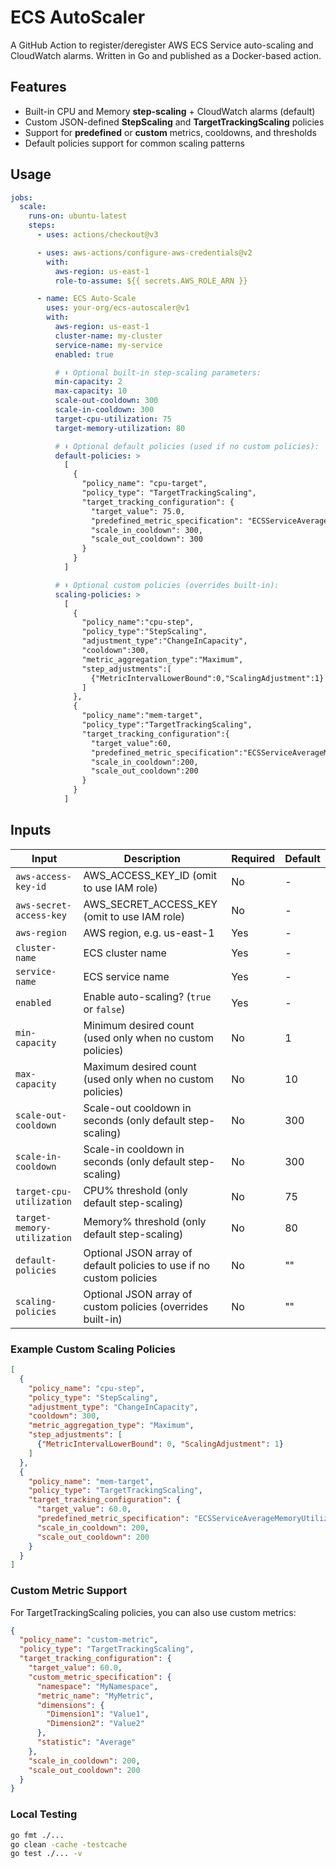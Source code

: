# ECS AutoScaler

A GitHub Action to register/deregister AWS ECS Service auto-scaling and CloudWatch alarms.
Written in Go and published as a Docker-based action.

## Features

- Built-in CPU and Memory **step-scaling** + CloudWatch alarms (default)  
- Custom JSON-defined **StepScaling** and **TargetTrackingScaling** policies  
- Support for **predefined** or **custom** metrics, cooldowns, and thresholds  
- Default policies support for common scaling patterns

## Usage

```yaml
jobs:
  scale:
    runs-on: ubuntu-latest
    steps:
      - uses: actions/checkout@v3

      - uses: aws-actions/configure-aws-credentials@v2
        with:
          aws-region: us-east-1
          role-to-assume: ${{ secrets.AWS_ROLE_ARN }}

      - name: ECS Auto-Scale
        uses: your-org/ecs-autoscaler@v1
        with:
          aws-region: us-east-1
          cluster-name: my-cluster
          service-name: my-service
          enabled: true

          # ⬇️ Optional built-in step-scaling parameters:
          min-capacity: 2
          max-capacity: 10
          scale-out-cooldown: 300
          scale-in-cooldown: 300
          target-cpu-utilization: 75
          target-memory-utilization: 80

          # ⬇️ Optional default policies (used if no custom policies):
          default-policies: >
            [
              {
                "policy_name": "cpu-target",
                "policy_type": "TargetTrackingScaling",
                "target_tracking_configuration": {
                  "target_value": 75.0,
                  "predefined_metric_specification": "ECSServiceAverageCPUUtilization",
                  "scale_in_cooldown": 300,
                  "scale_out_cooldown": 300
                }
              }
            ]

          # ⬇️ Optional custom policies (overrides built-in):
          scaling-policies: >
            [
              {
                "policy_name":"cpu-step",
                "policy_type":"StepScaling",
                "adjustment_type":"ChangeInCapacity",
                "cooldown":300,
                "metric_aggregation_type":"Maximum",
                "step_adjustments":[
                  {"MetricIntervalLowerBound":0,"ScalingAdjustment":1}
                ]
              },
              {
                "policy_name":"mem-target",
                "policy_type":"TargetTrackingScaling",
                "target_tracking_configuration":{
                  "target_value":60,
                  "predefined_metric_specification":"ECSServiceAverageMemoryUtilization",
                  "scale_in_cooldown":200,
                  "scale_out_cooldown":200
                }
              }
            ]
```          

## Inputs

| Input | Description | Required | Default |
|-------|-------------|----------|---------|
| `aws-access-key-id` | AWS_ACCESS_KEY_ID (omit to use IAM role) | No | - |
| `aws-secret-access-key` | AWS_SECRET_ACCESS_KEY (omit to use IAM role) | No | - |
| `aws-region` | AWS region, e.g. us-east-1 | Yes | - |
| `cluster-name` | ECS cluster name | Yes | - |
| `service-name` | ECS service name | Yes | - |
| `enabled` | Enable auto-scaling? (`true` or `false`) | Yes | - |
| `min-capacity` | Minimum desired count (used only when no custom policies) | No | 1 |
| `max-capacity` | Maximum desired count (used only when no custom policies) | No | 10 |
| `scale-out-cooldown` | Scale-out cooldown in seconds (only default step-scaling) | No | 300 |
| `scale-in-cooldown` | Scale-in cooldown in seconds (only default step-scaling) | No | 300 |
| `target-cpu-utilization` | CPU% threshold (only default step-scaling) | No | 75 |
| `target-memory-utilization` | Memory% threshold (only default step-scaling) | No | 80 |
| `default-policies` | Optional JSON array of default policies to use if no custom policies | No | "" |
| `scaling-policies` | Optional JSON array of custom policies (overrides built-in) | No | "" |

### Example Custom Scaling Policies

```json
[
  {
    "policy_name": "cpu-step",
    "policy_type": "StepScaling",
    "adjustment_type": "ChangeInCapacity",
    "cooldown": 300,
    "metric_aggregation_type": "Maximum",
    "step_adjustments": [
      {"MetricIntervalLowerBound": 0, "ScalingAdjustment": 1}
    ]
  },
  {
    "policy_name": "mem-target",
    "policy_type": "TargetTrackingScaling",
    "target_tracking_configuration": {
      "target_value": 60.0,
      "predefined_metric_specification": "ECSServiceAverageMemoryUtilization",
      "scale_in_cooldown": 200,
      "scale_out_cooldown": 200
    }
  }
]
```

### Custom Metric Support

For TargetTrackingScaling policies, you can also use custom metrics:

```json
{
  "policy_name": "custom-metric",
  "policy_type": "TargetTrackingScaling",
  "target_tracking_configuration": {
    "target_value": 60.0,
    "custom_metric_specification": {
      "namespace": "MyNamespace",
      "metric_name": "MyMetric",
      "dimensions": {
        "Dimension1": "Value1",
        "Dimension2": "Value2"
      },
      "statistic": "Average"
    },
    "scale_in_cooldown": 200,
    "scale_out_cooldown": 200
  }
}
```

### Local Testing

```bash
go fmt ./...
go clean -cache -testcache
go test ./... -v
```